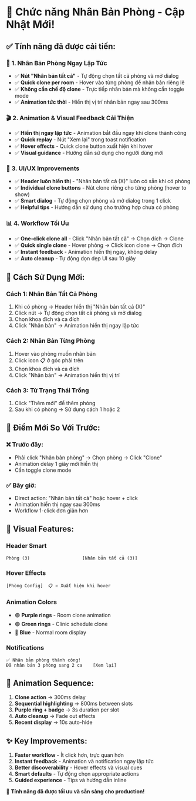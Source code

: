 # 🎉 Chức năng Nhân Bản Phòng - Cập Nhật Mới!

## ✅ Tính năng đã được cải tiến:

### 🏥 **1. Nhân Bản Phòng Ngay Lập Tức**

- ✅ **Nút "Nhân bản tất cả"** - Tự động chọn tất cả phòng và mở dialog
- ✅ **Quick clone per room** - Hover vào từng phòng để nhân bản riêng lẻ
- ✅ **Không cần chế độ clone** - Trực tiếp nhân bản mà không cần toggle mode
- ✅ **Animation tức thời** - Hiển thị vị trí nhân bản ngay sau 300ms

### 🎬 **2. Animation & Visual Feedback Cải Thiện**

- ✅ **Hiển thị ngay lập tức** - Animation bắt đầu ngay khi clone thành công
- ✅ **Quick replay** - Nút "Xem lại" trong toast notification
- ✅ **Hover effects** - Quick clone button xuất hiện khi hover
- ✅ **Visual guidance** - Hướng dẫn sử dụng cho người dùng mới

### 🔧 **3. UI/UX Improvements**

- ✅ **Header luôn hiển thị** - "Nhân bản tất cả (X)" luôn có sẵn khi có phòng
- ✅ **Individual clone buttons** - Nút clone riêng cho từng phòng (hover to show)
- ✅ **Smart dialog** - Tự động chọn phòng và mở dialog trong 1 click
- ✅ **Helpful tips** - Hướng dẫn sử dụng cho trường hợp chưa có phòng

### 📊 **4. Workflow Tối Ưu**

- ✅ **One-click clone all** - Click "Nhân bản tất cả" → Chọn đích → Clone
- ✅ **Quick single clone** - Hover phòng → Click icon clone → Chọn đích
- ✅ **Instant feedback** - Animation hiển thị ngay, không delay
- ✅ **Auto cleanup** - Tự động dọn dẹp UI sau 10 giây

## 🚀 Cách Sử Dụng Mới:

### **Cách 1: Nhân Bản Tất Cả Phòng**

1. Khi có phòng → Header hiển thị "Nhân bản tất cả (X)"
2. Click nút → Tự động chọn tất cả phòng và mở dialog
3. Chọn khoa đích và ca đích
4. Click "Nhân bản" → Animation hiển thị ngay lập tức

### **Cách 2: Nhân Bản Từng Phòng**

1. Hover vào phòng muốn nhân bản
2. Click icon 📋 ở góc phải trên
3. Chọn khoa đích và ca đích
4. Click "Nhân bản" → Animation hiển thị vị trí

### **Cách 3: Từ Trạng Thái Trống**

1. Click "Thêm mới" để thêm phòng
2. Sau khi có phòng → Sử dụng cách 1 hoặc 2

## 🎯 Điểm Mới So Với Trước:

### ❌ **Trước đây:**

- Phải click "Nhân bản phòng" → Chọn phòng → Click "Clone"
- Animation delay 1 giây mới hiển thị
- Cần toggle clone mode

### ✅ **Bây giờ:**

- Direct action: "Nhân bản tất cả" hoặc hover + click
- Animation hiển thị ngay sau 300ms
- Workflow 1-click đơn giản hơn

## 🎨 Visual Features:

### **Header Smart**

```
Phòng (3)                    [Nhân bản tất cả (3)]
```

### **Hover Effects**

```
[Phòng Config]  📋 ← Xuất hiện khi hover
```

### **Animation Colors**

- 🟣 **Purple rings** - Room clone animation
- 🟢 **Green rings** - Clinic schedule clone
- 🔵 **Blue** - Normal room display

### **Notifications**

```
✅ Nhân bản phòng thành công!
Đã nhân bản 3 phòng sang 2 ca    [Xem lại]
```

## 🔄 Animation Sequence:

1. **Clone action** → 300ms delay
2. **Sequential highlighting** → 800ms between slots
3. **Purple ring + badge** → 3s duration per slot
4. **Auto cleanup** → Fade out effects
5. **Recent display** → 10s auto-hide

## ✨ Key Improvements:

1. **Faster workflow** - Ít click hơn, trực quan hơn
2. **Instant feedback** - Animation và notification ngay lập tức
3. **Better discoverability** - Hover effects và visual cues
4. **Smart defaults** - Tự động chọn appropriate actions
5. **Guided experience** - Tips và hướng dẫn inline

🎉 **Tính năng đã được tối ưu và sẵn sàng cho production!**
